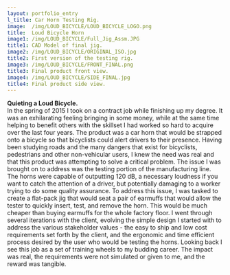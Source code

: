 ```yaml
---
layout: portfolio_entry
l_title: Car Horn Testing Rig.
image:  /img/LOUD_BICYCLE/LOUD_BICYCLE_LOGO.png
title:  Loud Bicycle Horn
image1: /img/LOUD_BICYCLE/Full_Jig_Assm.JPG
title1: CAD Model of final jig.
image2: /img/LOUD_BICYCLE/ORIGINAL_ISO.jpg
title2: First version of the testing rig.
image3: /img/LOUD_BICYCLE/FRONT_FINAL.png
title3: Final product front view.
image4: /img/LOUD_BICYCLE/SIDE_FINAL.jpg
title4: Final product side view.
---
```

<strong class="s_title">Quieting a Loud Bicycle.</strong><br />
In the spring of 2015 I took on a contract job while finishing up my degree. It was an exhilarating feeling bringing in some money, while at the same time helping to benefit others with the skillset I had worked so hard to acquire over the last four years. The product was a car horn that would be strapped onto a bicycle so that bicyclists could alert drivers to their presence. Having been studying roads and the many dangers that exist for bicyclists, pedestrians and other non-vehicular users, I knew the need was real and that this product was attempting to solve a critical problem. The issue I was brought on to address was the testing portion of the manufacturing line. The horns were capable of outputting 120 dB, a necessary loudness if you want to catch the attention of a driver, but potentially damaging to a worker trying to do some quality assurance. To address this issue, I was tasked to create a flat-pack jig that would seat a pair of earmuffs that would allow the tester to quickly insert, test, and remove the horn. This would be much cheaper than buying earmuffs for the whole factory floor. I went through several iterations with the client, evolving the simple design I started with to address the various stakeholder values - the easy to ship and low cost requirements set forth by the client, and the ergonomic and time efficient process desired by the user who would be testing the horns. Looking back I see this job as a set of training wheels to my budding career. The impact was real, the requirements were not simulated or given to me, and the reward was tangible.



